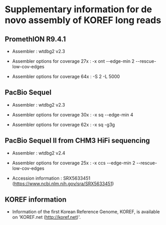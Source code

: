 # Supplementary information for de novo assembly of KOREF long reads

## PromethION R9.4.1

  * Assembler : wtdbg2 v2.3

  * Assembler options for coverage 27x : -x ont --edge-min 2 --rescue-low-cov-edges
  * Assembler options for coverage 64x : -S 2 -L 5000


## PacBio Sequel

  * Assembler : wtdbg2 v2.3

  * Assembler options for coverage 30x : -x sq --edge-min 4
  * Assembler options for coverage 62x : -x sq -g3g 


## PacBio Sequel II from CHM3 HiFi sequencing

  * Assembler : wtdbg2 v2.4

  * Assembler options for coverage 25x : -x ccs --edge-min 2 --rescue-low-cov-edges

  * Accession information : SRX5633451 (https://www.ncbi.nlm.nih.gov/sra/SRX5633451)


## KOREF information

  * Information of the first Korean Reference Genome, KOREF, is available on 'KOREF.net (http://koref.net)'.
